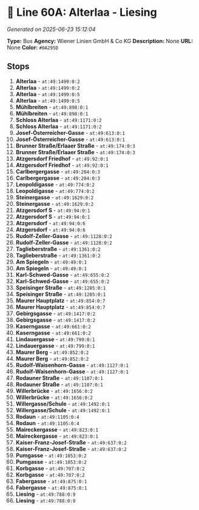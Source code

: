 # 🚌 Line 60A: Alterlaa - Liesing

*Generated on 2025-06-23 15:12:04*

**Type:** Bus
**Agency:** Wiener Linien GmbH & Co KG
**Description:** None
**URL:** None
**Color:** `#0A295D`

## Stops

1. **Alterlaa** - `at:49:1499:0:2`
2. **Alterlaa** - `at:49:1499:0:2`
3. **Alterlaa** - `at:49:1499:0:5`
4. **Alterlaa** - `at:49:1499:0:5`
5. **Mühlbreiten** - `at:49:898:0:1`
6. **Mühlbreiten** - `at:49:898:0:1`
7. **Schloss Alterlaa** - `at:49:1171:0:2`
8. **Schloss Alterlaa** - `at:49:1171:0:2`
9. **Josef-Österreicher-Gasse** - `at:49:613:0:1`
10. **Josef-Österreicher-Gasse** - `at:49:613:0:1`
11. **Brunner Straße/Erlaaer Straße** - `at:49:174:0:3`
12. **Brunner Straße/Erlaaer Straße** - `at:49:174:0:3`
13. **Atzgersdorf Friedhof** - `at:49:92:0:1`
14. **Atzgersdorf Friedhof** - `at:49:92:0:1`
15. **Carlbergergasse** - `at:49:204:0:3`
16. **Carlbergergasse** - `at:49:204:0:3`
17. **Leopoldigasse** - `at:49:774:0:2`
18. **Leopoldigasse** - `at:49:774:0:2`
19. **Steinergasse** - `at:49:1629:0:2`
20. **Steinergasse** - `at:49:1629:0:2`
21. **Atzgersdorf S** - `at:49:94:0:1`
22. **Atzgersdorf S** - `at:49:94:0:1`
23. **Atzgersdorf** - `at:49:94:0:6`
24. **Atzgersdorf** - `at:49:94:0:6`
25. **Rudolf-Zeller-Gasse** - `at:49:1128:0:2`
26. **Rudolf-Zeller-Gasse** - `at:49:1128:0:2`
27. **Taglieberstraße** - `at:49:1361:0:2`
28. **Taglieberstraße** - `at:49:1361:0:2`
29. **Am Spiegeln** - `at:49:49:0:1`
30. **Am Spiegeln** - `at:49:49:0:1`
31. **Karl-Schwed-Gasse** - `at:49:655:0:2`
32. **Karl-Schwed-Gasse** - `at:49:655:0:2`
33. **Speisinger Straße** - `at:49:1285:0:1`
34. **Speisinger Straße** - `at:49:1285:0:1`
35. **Maurer Hauptplatz** - `at:49:854:0:7`
36. **Maurer Hauptplatz** - `at:49:854:0:7`
37. **Gebirgsgasse** - `at:49:1417:0:2`
38. **Gebirgsgasse** - `at:49:1417:0:2`
39. **Kaserngasse** - `at:49:661:0:2`
40. **Kaserngasse** - `at:49:661:0:2`
41. **Lindauergasse** - `at:49:799:0:1`
42. **Lindauergasse** - `at:49:799:0:1`
43. **Maurer Berg** - `at:49:852:0:2`
44. **Maurer Berg** - `at:49:852:0:2`
45. **Rudolf-Waisenhorn-Gasse** - `at:49:1127:0:1`
46. **Rudolf-Waisenhorn-Gasse** - `at:49:1127:0:1`
47. **Rodauner Straße** - `at:49:1107:0:1`
48. **Rodauner Straße** - `at:49:1107:0:1`
49. **Willerbrücke** - `at:49:1656:0:2`
50. **Willerbrücke** - `at:49:1656:0:2`
51. **Willergasse/Schule** - `at:49:1492:0:1`
52. **Willergasse/Schule** - `at:49:1492:0:1`
53. **Rodaun** - `at:49:1105:0:4`
54. **Rodaun** - `at:49:1105:0:4`
55. **Maireckergasse** - `at:49:823:0:1`
56. **Maireckergasse** - `at:49:823:0:1`
57. **Kaiser-Franz-Josef-Straße** - `at:49:637:0:2`
58. **Kaiser-Franz-Josef-Straße** - `at:49:637:0:2`
59. **Pumgasse** - `at:49:1053:0:2`
60. **Pumgasse** - `at:49:1053:0:2`
61. **Korbgasse** - `at:49:707:0:2`
62. **Korbgasse** - `at:49:707:0:2`
63. **Fabergasse** - `at:49:875:0:1`
64. **Fabergasse** - `at:49:875:0:1`
65. **Liesing** - `at:49:788:0:9`
66. **Liesing** - `at:49:788:0:9`